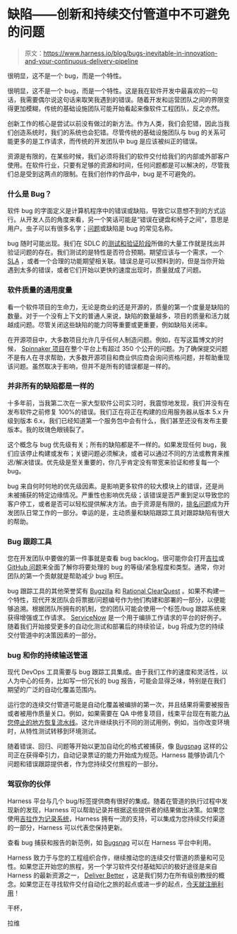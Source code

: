 # 缺陷——创新和持续交付管道中不可避免的问题

> 原文：<https://www.harness.io/blog/bugs-inevitable-in-innovation-and-your-continuous-delivery-pipeline>

很明显，这不是一个 bug，而是一个特性。

很明显，这不是一个 bug，而是一个特性。这是我在软件开发中最喜欢的一句话，我需要偶尔说这句话来取笑我遇到的错误。随着开发和运营团队之间的界限变得更加模糊，传统的基础设施团队可能开始看起来像软件工程团队，反之亦然。

创新工作的核心是尝试以前没有做过的新方法。作为人类，我们会犯错，因此当我们创造系统时，我们的系统也会犯错。尽管传统的基础设施团队与 bug 的关系可能更多的是工作请求，而传统的开发团队中 bug 是应该被纠正的错误。

资源是有限的，在某些时候，我们必须将我们的软件交付给我们的内部或外部客户使用。在软件行业，只要有足够的资源和时间，任何问题都是可以解决的，尽管我们总是受到这两点的限制。在我们创作的作品中，bug 是不可避免的。

### 什么是 Bug？

软件 bug 的字面定义是计算机程序中的错误或缺陷，导致它以意想不到的方式运行。从开发人员的角度来看，另一个笑话可能是“错误在键盘和椅子之间”，意思是用户。虫子可以有很多名字；[问题](https://support.atlassian.com/jira-software-cloud/docs/what-is-an-issue/)或缺陷是 bug 的常见名称。

bug 随时可能出现。我们在 SDLC 的[测试和验证阶段](https://harness.io/blog/testing-methodologies-for-cd-pipelines/)所做的大量工作就是找出并验证问题的存在。我们测试的是特性是否符合预期。期望应该与一个需求，一个 [SLA](https://en.wikipedia.org/wiki/Service-level_agreement) ，或者一个合理的功能期望相关联。错误总是可以预料到的，但是当你开始遇到太多的错误，或者它们开始以更快的速度出现时，质量就成了问题。

### 软件质量的通用度量

看一个软件项目的生命力，无论是商业的还是开源的，质量的第一个度量是缺陷的数量。对于一个没有上下文的普通人来说，缺陷的数量越多，项目的质量和活力就越成问题。尽管关闭这些缺陷的能力同等重要或更重要，例如缺陷关闭率。

在开源项目中，大多数项目允许几乎任何人制造问题。例如，在写这篇博文的时候， [Spinnaker 项目](https://github.com/spinnaker/spinnaker/issues)在整个平台上有超过 350 个公开的问题。为了确保提交问题不是有人在寻求帮助，大多数开源项目和商业供应商会询问资格问题，并帮助重现该问题。虽然取决于影响，但并不是所有的错误都是一样的。

### 并非所有的缺陷都是一样的

十多年前，当我第二次在一家大型软件公司实习时，我震惊地发现，我们并没有在发布软件之前修复 100%的错误。我们正在将正在构建的应用服务器从版本 5.x 升级到版本 6.x，我们已经知道第一个服务包中会有什么，我们甚至还没有发布主要版本。我的玫瑰色眼镜裂了。

这个概念与 bug 优先级有关；所有的缺陷都是不一样的。如果发现任何 bug，我们应该停止构建或发布；关键问题必须解决，或者可以通过不同的方法或教育来推迟/解决错误。优先级是至关重要的，你几乎肯定没有带宽来验证和修复每一个 bug。

bug 来自何时何地的优先级因素。是影响更多软件的较大模块上的错误，还是尚未被捕获的特定边缘情况。严重性也影响优先级；该错误是否严重到足以导致您的客户停工，或者是否可以轻松提供解决方法。由于资源是有限的，[排名问题](https://support.atlassian.com/jira-software-cloud/docs/rank-an-issue/)成为开发团队日常工作的一部分。幸运的是，主动质量和缺陷跟踪工具对跟踪缺陷有很大的帮助。

### Bug 跟踪工具

您在开发团队中要做的第一件事就是查看 bug backlog。很可能你会打开[吉拉](https://www.atlassian.com/software/jira)或 [GitHub 问题](https://help.github.com/en/github/managing-your-work-on-github/about-issues)来全面了解你将要处理的 bug 的等级/紧急程度和类型。通常，你对团队的第一个贡献就是帮助减少 bug 积压。

bug 跟踪工具的其他荣誉奖有 [Bugzilla](https://www.bugzilla.org/) 和 [Rational ClearQuest](https://www.ibm.com/us-en/marketplace/rational-clearquest) 。如果不构建一个特性，现代开发团队会将票据/问题编号作为他们构建和部署的一部分，以便能够追溯。根据团队所拥有的机制，您的团队可能会使用一个标签/bug 跟踪系统来获得增强或工作请求。 [ServiceNow](https://www.servicenow.com/) 是一个用于编排工作请求的平台的好例子。随着我们开始接受更多的自动化测试和部署后的持续验证，bug 将成为您的持续交付管道中的决策因素的一部分。

### bug 和你的持续输送管道

现代 DevOps 工具需要与 bug 跟踪工具集成。由于我们工作的速度和灵活性，以人为中心的任务，比如写一份冗长的 bug 报告，可能会显得乏味，特别是在我们期望的广泛的自动化覆盖范围内。

运行您的连续交付管道可能是自动化覆盖被编排的第一次，并且结果将需要被报告或者被用作质量关口。例如，如果需要在 QA 中修复项目，线束平台现在有能力[从您停止的地方恢复流水线](https://developer.harness.io/docs/first-gen/continuous-delivery/concepts-cd/deployments-overview/resume-a-pipeline-deployment/)。这允许继续执行不同的测试用例，例如，当你改变环境时，从特性测试转移到环境测试。

随着错误、回归、问题等开始以更加自动化的格式被捕获，像 [Bugsnag](https://www.bugsnag.com/) 这样的公司正在获得牵引力，自动记录票证的能力开始成为规范。Harness 能够协调几个问题和错误跟踪提供者，作为您持续交付旅程的一部分。

### 驾驭你的伙伴

Harness 平台与几个 bug/标签提供商有很好的集成。随着在管道的执行过程中发现新的发现，Harness 可以帮助记录并根据这些提供者的结果做出决策。如果您使用[吉拉作为记录系统](https://developer.harness.io/docs/first-gen/continuous-delivery/model-cd-pipeline/workflows/jira-integration/)，Harness 拥有一流的支持，可以集成为您持续交付渠道的一部分，Harness 可以代表您保持更新。

查看 bug 捕获和报告的新范例，如 [Bugsnag](https://developer.harness.io/docs/first-gen/continuous-delivery/continuous-verification/continuous-verification-overview/concepts-cv/bugsnag-verification-overview/) 可以在 Harness 平台中利用。

Harness 致力于与您的工程组织合作，继续推动您的连续交付管道的质量和可见性。如果您正开始您的旅程，另一个学习软件交付基础知识的极好途径是来自 Harness 的最新资源之一， [Deliver Better](https://www.deliver-better.com/) ，这是我们努力在所有级别教授的概念。如果您正在寻找软件交付自动化之旅的起点或进一步的起点，[今天就注册利用](https://harness.io/try-continuous-delivery-as-a-service-for-free/)！

干杯，

拉维